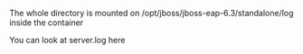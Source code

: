 The whole directory is mounted on /opt/jboss/jboss-eap-6.3/standalone/log inside the container

You can look at server.log here
